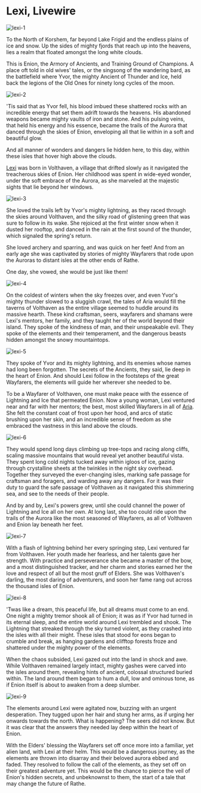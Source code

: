 # Lexi, Livewire

<img src="https://media.githubusercontent.com/media/nathaneastwood/fablore/main/src/main-story/05-tales-of-aria/media/lexi-1.webp" alt="lexi-1" class="center">

To the North of Korshem, far beyond Lake Frigid and the endless plains of ice and snow. Up the sides of mighty fjords that reach up into the heavens, lies a realm that floated amongst the long white clouds.

This is Enion, the Armory of Ancients, and Training Ground of Champions. A place oft told in old wives' tales, or the singsong of the wandering bard, as the battlefield where Yvor, the mighty Ancient of Thunder and Ice, held back the legions of the Old Ones for ninety long cycles of the moon.

<img src="https://media.githubusercontent.com/media/nathaneastwood/fablore/main/src/main-story/05-tales-of-aria/media/lexi-2.webp" alt="lexi-2" class="center">

'Tis said that as Yvor fell, his blood imbued these shattered rocks with an incredible energy that set them adrift towards the heavens. His abandoned weapons became mighty vaults of iron and stone. And his pulsing veins, that held his energy and his essence, became the trails of the Aurora that danced through the skies of Enion, enveloping all that lie within in a soft and beautiful glow.

And all manner of wonders and dangers lie hidden here, to this day, within these isles that hover high above the clouds.

[Lexi](https://legendarystories.net/heroes-of-rathe/lexi-about.html) was born in Volthaven, a village that drifted slowly as it navigated the treacherous skies of Enion. Her childhood was spent in wide-eyed wonder, under the soft embrace of the Aurora, as she marveled at the majestic sights that lie beyond her windows.

<img src="https://media.githubusercontent.com/media/nathaneastwood/fablore/main/src/main-story/05-tales-of-aria/media/lexi-3.webp" alt="lexi-3" class="center">

She loved the trails left by Yvor's mighty lightning, as they raced through the skies around Volthaven, and the silky road of glistening green that was sure to follow in its wake. She rejoiced at the first winter snow when it dusted her rooftop, and danced in the rain at the first sound of the thunder, which signaled the spring's return.

She loved archery and sparring, and was quick on her feet! And from an early age she was captivated by stories of mighty Wayfarers that rode upon the Auroras to distant isles at the other ends of Rathe.

One day, she vowed, she would be just like them!

<img src="https://media.githubusercontent.com/media/nathaneastwood/fablore/main/src/main-story/05-tales-of-aria/media/lexi-4.webp" alt="lexi-4" class="center">

On the coldest of winters when the sky freezes over, and even Yvor's mighty thunder slowed to a sluggish crawl, the tales of Aria would fill the taverns of Volthaven as the entire village seemed to huddle around its massive hearth. These kind craftsman, seers, wayfarers and shamans were Lexi's mentors, her family, and they taught her of the world beyond their island. They spoke of the kindness of man, and their unspeakable evil. They spoke of the elements and their temperament, and the dangerous beasts hidden amongst the snowy mountaintops.

<img src="https://media.githubusercontent.com/media/nathaneastwood/fablore/main/src/main-story/05-tales-of-aria/media/lexi-5.webp" alt="lexi-5" class="center">

They spoke of Yvor and its mighty lightning, and its enemies whose names had long been forgotten. The secrets of the Ancients, they said, lie deep in the heart of Enion. And should Lexi follow in the footsteps of the great Wayfarers, the elements will guide her wherever she needed to be.

To be a Wayfarer of Volthaven, one must make peace with the essence of Lightning and Ice that permeated Enion. Now a young woman, Lexi ventured near and far with her mentors; the best, most skilled Wayfarers in all of [Aria](https://legendarystories.net/world-of-rathe/aria/aria.html). She felt the constant coat of frost upon her hood, and arcs of static brushing upon her skin, and an incredible sense of freedom as she embraced the vastness in this land above the clouds.

<img src="https://media.githubusercontent.com/media/nathaneastwood/fablore/main/src/main-story/05-tales-of-aria/media/lexi-6.webp" alt="lexi-6" class="center">

They would spend long days climbing up tree-tops and racing along cliffs, scaling massive mountains that would reveal yet another beautiful vista. They spent long cold nights tucked away within igloos of ice, gazing through crystalline sheets at the twinkles in the night sky overhead. Together they surveyed the ever-changing isles, marking safe passage for craftsman and foragers, and warding away any dangers. For it was their duty to guard the safe passage of Volthaven as it navigated this shimmering sea, and see to the needs of their people.

And by and by, Lexi's powers grew, until she could channel the power of Lightning and Ice all on her own. At long last, she too could ride upon the trails of the Aurora like the most seasoned of Wayfarers, as all of Volthaven and Enion lay beneath her feet.

<img src="https://media.githubusercontent.com/media/nathaneastwood/fablore/main/src/main-story/05-tales-of-aria/media/lexi-7.webp" alt="lexi-7" class="center">

With a flash of lightning behind her every springing step, Lexi ventured far from Volthaven. Her youth made her fearless, and her talents gave her strength. With practice and perseverance she became a master of the bow, and a most distinguished tracker, and her charm and stories earned her the love and respect of all but the most gruff of Elders. She was Volthaven's darling, the most daring of adventurers, and soon her fame rang out across the thousand isles of Enion.

<img src="https://media.githubusercontent.com/media/nathaneastwood/fablore/main/src/main-story/05-tales-of-aria/media/lexi-8.webp" alt="lexi-8" class="center">

'Twas like a dream, this peaceful life, but all dreams must come to an end. One night a mighty tremor shook all of Enion; it was as if Yvor had turned in its eternal sleep, and the entire world around Lexi trembled and shook. The Lightning that streaked through the sky turned violent, as they crashed into the isles with all their might. These isles that stood for eons began to crumble and break, as hanging gardens and clifftop forests froze and shattered under the mighty power of the elements.

When the chaos subsided, Lexi gazed out into the land in shock and awe. While Volthaven remained largely intact, mighty gashes were carved into the isles around them, revealing hints of ancient, colossal structured buried within. The land around them began to hum a dull, low and ominous tone, as if Enion itself is about to awaken from a deep slumber.

<img src="https://media.githubusercontent.com/media/nathaneastwood/fablore/main/src/main-story/05-tales-of-aria/media/lexi-9.webp" alt="lexi-9" class="center">

The elements around Lexi were agitated now, buzzing with an urgent desperation. They tugged upon her hair and stung her arms, as if urging her onwards towards the north. What is happening? The seers did not know. But it was clear that the answers they needed lay deep within the heart of Enion.

With the Elders' blessing the Wayfarers set off once more into a familiar, yet alien land, with Lexi at their helm. This would be a dangerous journey, as the elements are thrown into disarray and their beloved aurora ebbed and faded. They resolved to follow the call of the elements, as they set off on their greatest adventure yet. This would be the chance to pierce the veil of Enion's hidden secrets, and unbeknownst to them, the start of a tale that may change the future of Rathe.
